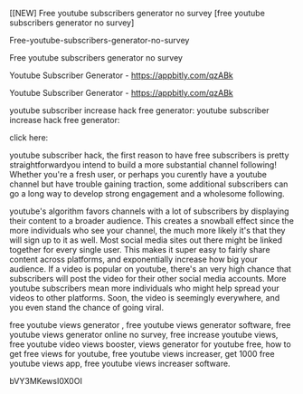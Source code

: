 [[NEW] Free youtube subscribers generator no survey [free youtube subscribers generator no survey]

Free-youtube-subscribers-generator-no-survey

Free youtube subscribers generator no survey

Youtube Subscriber Generator - https://appbitly.com/qzABk

Youtube Subscriber Generator - https://appbitly.com/qzABk

youtube subscriber increase hack free generator: youtube subscriber increase hack free generator:

click here:

youtube subscriber hack, the first reason to have free subscribers is pretty straightforwardyou intend to build a more substantial channel following! Whether you're a fresh user, or perhaps you curently have a youtube channel but have trouble gaining traction, some additional subscribers can go a long way to develop strong engagement and a wholesome following.

youtube's algorithm favors channels with a lot of subscribers by displaying their content to a broader audience. This creates a snowball effect since the more individuals who see your channel, the much more likely it's that they will sign up to it as well. Most social media sites out there might be linked together for every single user. This makes it super easy to fairly share content across platforms, and exponentially increase how big your audience. If a video is popular on youtube, there's an very high chance that subscribers will post the video for their other social media accounts. More youtube subscribers mean more individuals who might help spread your videos to other platforms. Soon, the video is seemingly everywhere, and you even stand the chance of going viral.

free youtube views generator , free youtube views generator software, free youtube views generator online no survey, free increase youtube views, free youtube video views booster, views generator for youtube free, how to get free views for youtube, free youtube views increaser, get 1000 free youtube views app, free youtube views increaser software.

bVY3MKewsI0X0OI

